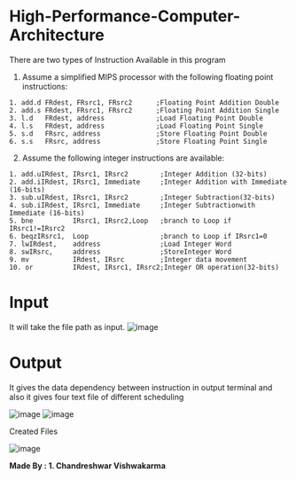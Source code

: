 # High-Performance-Computer-Architecture

There are two types of Instruction Available in this program

1. Assume a simplified MIPS processor with the following floating point instructions:

```
1. add.d FRdest, FRsrc1, FRsrc2      ;Floating Point Addition Double
2. add.s FRdest, FRsrc1, FRsrc2      ;Floating Point Addition Single
3. l.d   FRdest, address             ;Load Floating Point Double
4. l.s   FRdest, address             ;Load Floating Point Single
5. s.d   FRsrc, address              ;Store Floating Point Double
6. s.s   FRsrc, address              ;Store Floating Point Single
```

2. Assume the following integer instructions are available:

```
1. add.uIRdest, IRsrc1, IRsrc2        ;Integer Addition (32-bits)
2. add.iIRdest, IRsrc1, Immediate     ;Integer Addition with Immediate (16-bits)
3. sub.uIRdest, IRsrc1, IRsrc2        ;Integer Subtraction(32-bits)
4. sub.iIRdest, IRsrc1, Immediate     ;Integer Subtractionwith Immediate (16-bits)
5. bne          IRsrc1, IRsrc2,Loop   ;branch to Loop if IRsrc1!=IRsrc2
6. beqzIRsrc1,  Loop                  ;branch to Loop if IRsrc1=0
7. lwIRdest,    address               ;Load Integer Word
8. swIRsrc,     address               ;StoreInteger Word
9. mv           IRdest, IRsrc         ;Integer data movement
10. or          IRdest, IRsrc1, IRsrc2;Integer OR operation(32-bits)
```

# Input
  It will take the file path as input.
  ![image](https://user-images.githubusercontent.com/55941465/163449846-6890b412-b857-4aec-849d-68a9a1d4f10a.png)

# Output
  It gives the data dependency between instruction in output terminal and also it gives four text file of different scheduling 
  
  ![image](https://user-images.githubusercontent.com/55941465/163450506-fd5d9908-ac8d-47c0-b1d4-aef22209adcd.png)
  ![image](https://user-images.githubusercontent.com/55941465/163450603-9ebb7344-9f28-4c3a-8d2c-51b91a746200.png)
  
  Created Files 
  
  ![image](https://user-images.githubusercontent.com/55941465/163452067-55f6efab-8b88-4db8-aa15-eaa5f1a57312.png)
  
  
 **Made By :
      1. Chandreshwar Vishwakarma**


